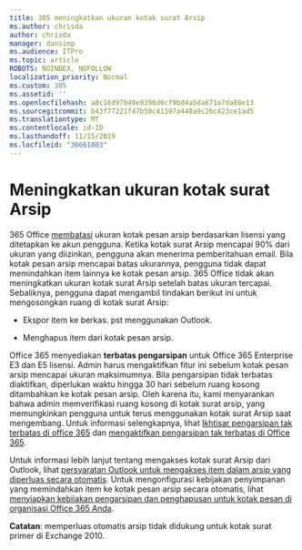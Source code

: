 ```yaml
---
title: 305 meningkatkan ukuran kotak surat Arsip
ms.author: chrisda
author: chrisda
manager: dansimp
ms.audience: ITPro
ms.topic: article
ROBOTS: NOINDEX, NOFOLLOW
localization_priority: Normal
ms.custom: 305
ms.assetid: ''
ms.openlocfilehash: a8c16d97040e9396d6cf9bd4a5da671a7da88e13
ms.sourcegitcommit: b43f77221f47b50c41197a448a9c26c423ce1ad5
ms.translationtype: MT
ms.contentlocale: id-ID
ms.lasthandoff: 11/15/2019
ms.locfileid: "36661803"
---
```

# <a name="increase-the-archive-mailbox-size"></a>Meningkatkan ukuran kotak surat Arsip

365 Office [membatasi](https://docs.microsoft.com/office365/servicedescriptions/exchange-online-service-description/exchange-online-limits#mailbox-storage-limits) ukuran kotak pesan arsip berdasarkan lisensi yang ditetapkan ke akun pengguna. Ketika kotak surat Arsip mencapai 90% dari ukuran yang diizinkan, pengguna akan menerima pemberitahuan email. Bila kotak pesan arsip mencapai batas ukurannya, pengguna tidak dapat memindahkan item lainnya ke kotak pesan arsip. 365 Office tidak akan meningkatkan ukuran kotak surat Arsip setelah batas ukuran tercapai. Sebaliknya, pengguna dapat mengambil tindakan berikut ini untuk mengosongkan ruang di kotak surat Arsip:

- Ekspor item ke berkas. pst menggunakan Outlook.

- Menghapus item dari kotak pesan arsip.

Office 365 menyediakan **terbatas pengarsipan** untuk Office 365 Enterprise E3 dan E5 lisensi. Admin harus mengaktifkan fitur ini sebelum kotak pesan arsip mencapai ukuran maksimumnya. Bila pengarsipan tidak terbatas diaktifkan, diperlukan waktu hingga 30 hari sebelum ruang kosong ditambahkan ke kotak pesan arsip. Oleh karena itu, kami menyarankan bahwa admin memverifikasi ruang kosong di kotak surat arsip, yang memungkinkan pengguna untuk terus menggunakan kotak surat Arsip saat mengembang. Untuk informasi selengkapnya, lihat [Ikhtisar pengarsipan tak terbatas di office 365](https://docs.microsoft.com/office365/securitycompliance/unlimited-archiving) dan [mengaktifkan pengarsipan tak terbatas di Office 365](https://docs.microsoft.com/office365/securitycompliance/enable-unlimited-archiving).

Untuk informasi lebih lanjut tentang mengakses kotak surat Arsip dari Outlook, lihat [persyaratan Outlook untuk mengakses item dalam arsip yang diperluas secara otomatis](https://docs.microsoft.com/office365/securitycompliance/unlimited-archiving#outlook-requirements-for-accessing-items-in-an-auto-expanded-archive). Untuk mengonfigurasi kebijakan penyimpanan yang memindahkan item ke kotak pesan arsip secara otomatis, lihat [menyiapkan kebijakan pengarsipan dan penghapusan untuk kotak pesan di organisasi Office 365 Anda](https://docs.microsoft.com/office365/securitycompliance/set-up-an-archive-and-deletion-policy-for-mailboxes).

**Catatan**: memperluas otomatis arsip tidak didukung untuk kotak surat primer di Exchange 2010.
